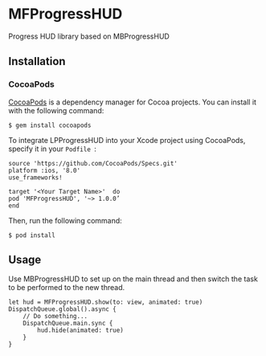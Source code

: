 # MFProgressHUD
Progress HUD library based on MBProgressHUD


## Installation

### CocoaPods

[CocoaPods](http://cocoapods.org) is a dependency manager for Cocoa projects. You can install it with the following command:

```
$ gem install cocoapods
```


To integrate LPProgressHUD into your Xcode project using CocoaPods, specify it in your `Podfile `:

```
source 'https://github.com/CocoaPods/Specs.git'
platform :ios, '8.0'
use_frameworks!

target '<Your Target Name>'  do
pod 'MFProgressHUD', '~> 1.0.0’
end
```

Then, run the following command:

```
$ pod install
```

## Usage
Use MBProgressHUD to set up on the main thread and then switch the task to be performed to the new thread.

```
let hud = MFProgressHUD.show(to: view, animated: true)
DispatchQueue.global().async {
	// Do something...
	DispatchQueue.main.sync {
		hud.hide(animated: true)
	}
}
```
